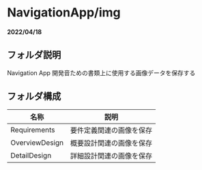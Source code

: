 # NavigationApp/img

#### 2022/04/18

## フォルダ説明

Navigation App 開発音ための書類上に使用する画像データを保存する

## フォルダ構成

| 名称           | 説明                     |
| -------------- | ------------------------ |
| Requirements   | 要件定義関連の画像を保存 |
| OverviewDesign | 概要設計関連の画像を保存 |
| DetailDesign   | 詳細設計関連の画像を保存 |
